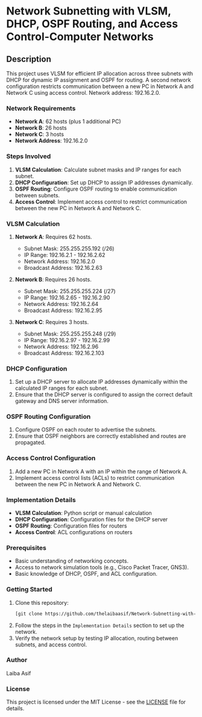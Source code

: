 # Network Subnetting with VLSM, DHCP, OSPF Routing, and Access Control-Computer Networks 


## Description
This project uses VLSM for efficient IP allocation across three subnets with DHCP for dynamic IP assignment and OSPF for routing. A second network configuration restricts communication between a new PC in Network A and Network C using access control. Network address: 192.16.2.0.

### Network Requirements
- **Network A**: 62 hosts (plus 1 additional PC)
- **Network B**: 26 hosts
- **Network C**: 3 hosts
- **Network Address**: 192.16.2.0

### Steps Involved
1. **VLSM Calculation**: Calculate subnet masks and IP ranges for each subnet.
2. **DHCP Configuration**: Set up DHCP to assign IP addresses dynamically.
3. **OSPF Routing**: Configure OSPF routing to enable communication between subnets.
4. **Access Control**: Implement access control to restrict communication between the new PC in Network A and Network C.

### VLSM Calculation
1. **Network A**: Requires 62 hosts.
    - Subnet Mask: 255.255.255.192 (/26)
    - IP Range: 192.16.2.1 - 192.16.2.62
    - Network Address: 192.16.2.0
    - Broadcast Address: 192.16.2.63

2. **Network B**: Requires 26 hosts.
    - Subnet Mask: 255.255.255.224 (/27)
    - IP Range: 192.16.2.65 - 192.16.2.90
    - Network Address: 192.16.2.64
    - Broadcast Address: 192.16.2.95

3. **Network C**: Requires 3 hosts.
    - Subnet Mask: 255.255.255.248 (/29)
    - IP Range: 192.16.2.97 - 192.16.2.99
    - Network Address: 192.16.2.96
    - Broadcast Address: 192.16.2.103

### DHCP Configuration
1. Set up a DHCP server to allocate IP addresses dynamically within the calculated IP ranges for each subnet.
2. Ensure that the DHCP server is configured to assign the correct default gateway and DNS server information.

### OSPF Routing Configuration
1. Configure OSPF on each router to advertise the subnets.
2. Ensure that OSPF neighbors are correctly established and routes are propagated.

### Access Control Configuration
1. Add a new PC in Network A with an IP within the range of Network A.
2. Implement access control lists (ACLs) to restrict communication between the new PC in Network A and Network C.

### Implementation Details
- **VLSM Calculation**: Python script or manual calculation
- **DHCP Configuration**: Configuration files for the DHCP server
- **OSPF Routing**: Configuration files for routers
- **Access Control**: ACL configurations on routers

### Prerequisites
- Basic understanding of networking concepts.
- Access to network simulation tools (e.g., Cisco Packet Tracer, GNS3).
- Basic knowledge of DHCP, OSPF, and ACL configuration.

### Getting Started
1. Clone this repository:
    ```bash
    [git clone https://github.com/thelaibaasif/Network-Subnetting-with-VLSM-DHCP-OSPF-Routing-and-Access-Control/
    ```
2. Follow the steps in the `Implementation Details` section to set up the network.
3. Verify the network setup by testing IP allocation, routing between subnets, and access control.

### Author
Laiba Asif

### License
This project is licensed under the MIT License - see the [LICENSE](LICENSE) file for details.
